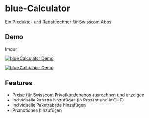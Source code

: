 # blue-Calculator

Ein Produkte- und Rabattrechner für Swisscom Abos


## Demo

[Imgur](https://imgur.com/Ph1rzoh)

[![blue Calculator Demo](https://imgur.com/a/cQJ5yNk)](https://youtu.be/FfABmN0RUZo "blue Calculator Demo")

[![blue Calculator Demo](https://imgur.com/a/cQJ5yNk)](https://youtu.be/FfABmN0RUZo)

## Features

- Preise für Swisscom Privatkundenabos ausrechnen und anzeigen
- Individuelle Rabatte hinzufügen (in Prozent und in CHF)
- Individuelle Paketrabatte hinzufügen
- Promotionen hinzufügen

